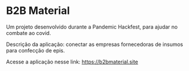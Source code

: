 B2B Material
=============


Um projeto desenvolvido durante a Pandemic Hackfest, para ajudar no combate ao covid.

Descrição da aplicação: conectar as empresas fornecedoras de insumos para confecção de epis.

Acesse a aplicação nesse link: https://b2bmaterial.site